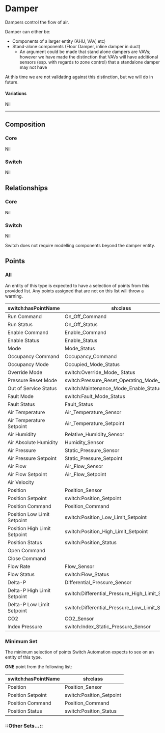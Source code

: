 # Damper

Dampers control the flow of air.

Damper can either be:
* Components of a larger entity (AHU, VAV, etc)
* Stand-alone components (Floor Damper, inline damper in duct)
  * An argument could be made that stand alone dampers are VAVs; however we have made the distinction that VAVs will have additional sensors (esp. with regards to zone control) that a standalone damper may not have

At this time we are not validating against this distinction, but we will do in future.

#### Variations
Nil

---
## Composition

### Core
Nil

### Switch
Nil


## Relationships

### Core
Nil

### Switch
Nil

Switch does not require modelling components beyond the damper entity.

## Points

### All
An entity of this type is expected to have a selection of points from this provided list. Any points assigned that are not on this list will throw a warning.


| switch:hasPointName          | sh:class                                         |
|------------------------------|--------------------------------------------------|
| Run Command                  | On_Off_Command                                   |
| Run Status                   | On_Off_Status                                    |
| Enable Command               | Enable_Command                                   |
| Enable Status                | Enable_Status                                    |
| Mode                         | Mode_Status                                      |
| Occupancy Command            | Occupancy_Command                                |
| Occupancy Mode               | Occupied_Mode_Status                             |
| Override Mode                | switch:Override_Mode_ Status                     |
| Pressure Reset Mode          | switch:Pressure_Reset_Operating_Mode_Status      |
| Out of Service Status        | switch:Maintenance_Mode_Enable_Status            |
| Fault Mode                   | switch:Fault_Mode_Status                         |
| Fault Status                 | Fault_Status                                     |
| Air Temperature              | Air_Temperature_Sensor                           |
| Air Temperature Setpoint     | Air_Temperature_Setpoint                         |
| Air Humidity                 | Relative_Humidity_Sensor                         |
| Air Absolute Humidity        | Humidity_Sensor                                  |
| Air Pressure                 | Static_Pressure_Sensor                           |
| Air Pressure Setpoint        | Static_Pressure_Setpoint                         |
| Air Flow                     | Air_Flow_Sensor                                  |
| Air Flow Setpoint            | Air_Flow_Setpoint                                |
| Air Velocity                 |                                                  |
| Position                     | Position_Sensor                                  |
| Position Setpoint            | switch:Position_Setpoint                         |
| Position Command             | Position_Command                                 |
| Position Low Limit Setpoint  | switch:Position_Low_Limit_Setpoint               |
| Position High Limit Setpoint | switch:Position_High_Limit_Setpoint              |
| Position Status              | switch:Position_Status                           |
| Open Command                 |                                                  |
| Close Command                |                                                  |
| Flow Rate                    | Flow_Sensor                                      |
| Flow Status                  | switch:Flow_Status                               |
| Delta-P                      | Differential_Pressure_Sensor                     |
| Delta-P High Limit Setpoint  | switch:Differential_Pressure_High_Limit_Setpoint |
| Delta-P Low Limit Setpoint   | switch:Differential_Pressure_Low_Limit_Setpoint  |
| CO2                          | CO2_Sensor                                       |
| Index Pressure               | switch:Index_Static_Pressure_Sensor              |

### Minimum Set
The minimum selection of points Switch Automation expects to see on an entity of this type.

**ONE** point from the following list:

| switch:hasPointName          | sh:class                            |
|------------------------------|-------------------------------------|
| Position                     | Position_Sensor                     |
| Position Setpoint            | switch:Position_Setpoint            |
| Position Command             | Position_Command                    |
| Position Status              | switch:Position_Status              |

### ::Other Sets...::